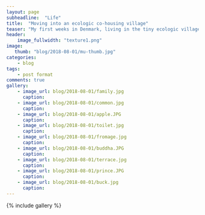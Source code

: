 ```yaml
---
layout: page
subheadline:  "Life"
title:  "Moving into an ecologic co-housing village"
teaser: "My first weeks in Denmark, living in the tiny ecologic village of Munksøgård."
header:
    image_fullwidth: "texture1.png"
image:
   thumb: "blog/2018-08-01/mu-thumb.jpg"
categories:
    - blog
tags:
    - post format
comments: true
gallery:
    - image_url: blog/2018-08-01/family.jpg
      caption: 
    - image_url: blog/2018-08-01/common.jpg
      caption: 
    - image_url: blog/2018-08-01/apple.JPG
      caption: 
    - image_url: blog/2018-08-01/toilet.jpg
      caption: 
    - image_url: blog/2018-08-01/fromage.jpg
      caption: 
    - image_url: blog/2018-08-01/buddha.JPG
      caption: 
    - image_url: blog/2018-08-01/terrace.jpg
      caption: 
    - image_url: blog/2018-08-01/prince.JPG
      caption: 
    - image_url: blog/2018-08-01/buck.jpg
      caption: 
---
```






{% include gallery %}

<!--
## How to embed a gallery

You just need to choose a template like the [`page`][3]- or [`page-fullwidth`][4]-template and then just use `{% raw %}{% include gallery %}{% endraw %}`.

`{% raw %}{% include gallery %}{% endraw %}` lets you easily embed a gallery into your post. To use the gallery-include...


### Step 1

1. Make two images: a thumbnail and a big image.
2. Name the thumbnail *gallery-image-thumb.jpg* and...
3. ...name the big *gallery-image.jpg*.
4. Place them in the *images*-folder.


### Step 2

Define the big version in frontmatter,  

~~~
gallery:
    - image_url: gallery-image.jpg
~~~

If you like captions, give each image a caption:

~~~
gallery:
    - image_url: gallery-image.jpg
       caption: Starting Page with huge One Logo
~~~

### Step 3

Add the include whereever you want in your content with `{% raw %}{% include gallery %}{% endraw %}`.

{% include alert info='Have a look at this example-entry. And have a look into the images-folder. :)' %}



## Other Post Formats
{: .t60 }
{% include list-posts tag='post format' %}



 [1]: http://foundation.zurb.com/docs/components/clearing.html
 [2]: http://foundation.zurb.com/docs/components/block_grid.html
 [3]: {{ site.url }}{{ site.baseurl }}/design/page/
 [4]: {{ site.url }}{{ site.baseurl }}/design/page-fullwidth/
-->
